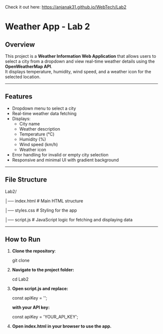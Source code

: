 Check it out here:  https://anjanak31.github.io/WebTech/Lab2

# Weather App - Lab 2

## Overview
This project is a **Weather Information Web Application** that allows users to select a city from a dropdown and view real-time weather details using the **OpenWeatherMap API**.  
It displays temperature, humidity, wind speed, and a weather icon for the selected location.

---

## Features
- Dropdown menu to select a city
- Real-time weather data fetching
- Displays:
  - City name
  - Weather description
  - Temperature (°C)
  - Humidity (%)
  - Wind speed (km/h)
  - Weather icon
- Error handling for invalid or empty city selection
- Responsive and minimal UI with gradient background

---

## File Structure
Lab2/

│── index.html # Main HTML structure

│── styles.css # Styling for the app

│── script.js # JavaScript logic for fetching and displaying data

---

## How to Run
1. **Clone the repository**:
   
   git clone <repo-url>
   
2. **Navigate to the project folder:**
   
   cd Lab2
   
3. **Open script.js and replace:**
   
   const apiKey = '';

   **with your API key:**
   
   const apiKey = 'YOUR_API_KEY';
   
5. **Open index.html in your browser to use the app.**

